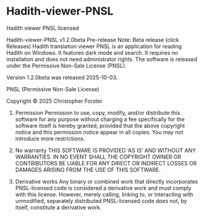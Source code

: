 # Hadith-viewer-PNSL
Hadith viewer PNSL licensed


Hadith-viewer-PNSL v1.2.0beta Pre-release
Note: Beta release (click Releases)
Hadith translation viewer PNSL is an application for reading Hadith on Windows. It features dark mode and search. It requires no installation and does not need administrator rights. The software is released under the Permissive Non-Sale License (PNSL).

Version 1.2.0beta was released 2025-10-03.



PNSL (Permissive Non-Sale License)

Copyright © 2025 Christopher Forster

1. Permission
Permission to use, copy, modify, and/or distribute this software for any purpose without charging a fee specifically for the software itself is hereby granted, provided that the above copyright notice and this permission notice appear in all copies. You may not introduce more restrictions.

2. No warranty
THIS SOFTWARE IS PROVIDED ‘AS IS’ AND WITHOUT ANY WARRANTIES. IN NO EVENT SHALL THE COPYRIGHT OWNER OR CONTRIBUTORS BE LIABLE FOR ANY DIRECT OR INDIRECT LOSSES OR DAMAGES ARISING FROM THE USE OF THIS SOFTWARE.

3. Derivative works
Any binary or combined work that directly incorporates PNSL-licensed code is considered a derivative work and must comply with this license. However, merely calling, linking to, or interacting with unmodified, separately distributed PNSL-licensed code does not, by itself, constitute a derivative work.
